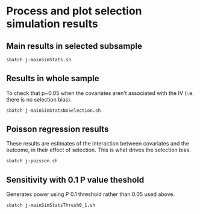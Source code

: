 
# Process and plot selection simulation results



## Main results in selected subsample

```bash
sbatch j-mainSimStats.sh
```


## Results in whole sample

To check that p~0.05 when the covariates aren't associated with the IV (i.e. there is no selection bias).

```bash
sbatch j-mainSimStatsNoSelection.sh
```


## Poisson regression results

These results are estimates of the interaction between covariates and the outcome, in their effect of selection.
This is what drives the selection bias.

```bash
sbatch j-poisson.sh
```


## Sensitivity with 0.1 P value theshold

Generates power using P 0.1 threshold rather than 0.05 used above.

```bash
sbatch j-mainSimStatsThresh0_1.sh
```
